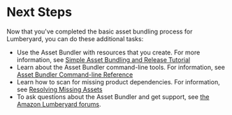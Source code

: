 # Next Steps<a name="asset-bundler-starter-game-tutorial-next-steps"></a>

Now that you've completed the basic asset bundling process for Lumberyard, you can do these additional tasks:
+ Use the Asset Bundler with resources that you create\. For more information, see [Simple Asset Bundling and Release Tutorial](asset-bundler-tutorial-simple.md)
+ Learn about the Asset Bundler command\-line tools\. For information, see [Asset Bundler Command\-line Reference](asset-bundler-command-line-reference.md) 
+ Learn how to scan for missing product dependencies\. For information, see [Resolving Missing Assets](asset-bundler-assets-resolving.md)
+ To ask questions about the Asset Bundler and get support, see [the Amazon Lumberyard forums](https://forums.awsgametech.com/)\. 